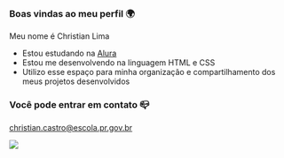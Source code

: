 ### Boas vindas ao meu perfil 🌍

Meu nome é Christian  Lima

- Estou estudando na [Alura](https://www.alura.com.br)
- Estou me desenvolvendo na linguagem HTML e CSS
- Utilizo esse espaço para minha organização e compartilhamento dos meus projetos desenvolvidos

### Você pode entrar em contato 📪

christian.castro@escola.pr.gov.br

![](https://media1.tenor.com/m/9MdMaYVUxZYAAAAC/goku-peace.gif)
